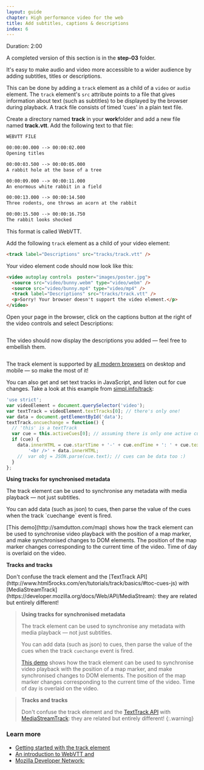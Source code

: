 ```yaml
---
layout: guide
chapter: High performance video for the web
title: Add subtitles, captions & descriptions
index: 6
---
```


Duration: 2:00

A completed version of this section is in the **step-03** folder.

It's easy to make audio and video more accessible to a wider audience by
adding subtitles, titles or descriptions.

This can be done by adding a `track` element as a child of a `video` or
`audio` element. The `track` element's `src` attribute points to a file
that gives information about text (such as subtitles) to be displayed by
the browser during playback. A track file consists of timed ‘cues' in a
plain text file.

Create a directory named **track** in your **work**folder and add a new
file named **track.vtt**. Add the following text to that file:

``` html
WEBVTT FILE

00:00:00.000 --> 00:00:02.000
Opening titles

00:00:03.500 --> 00:00:05.000
A rabbit hole at the base of a tree

00:00:09.000 --> 00:00:11.000
An enormous white rabbit in a field

00:00:13.000 --> 00:00:14.500
Three rodents, one throws an acorn at the rabbit

00:00:15.500 --> 00:00:16.750
The rabbit looks shocked
```

This format is called WebVTT.

Add the following `track` element as a child of your video element:

``` html
<track label="Descriptions" src="tracks/track.vtt" />
```

Your video element code should now look like this:

``` html
<video autoplay controls  poster="images/poster.jpg">
  <source src="video/bunny.webm" type="video/webm" />
  <source src="video/bunny.mp4" type="video/mp4" />
  <track label="Descriptions" src="tracks/track.vtt" />
  <p>Sorry! Your browser doesn't support the video element.</p>
</video>
```

Open your page in the browser, click on the captions button at the right
of the video controls and select Descriptions:

![]()

The video should now display the descriptions you added — feel free to
embellish them.

![]()

The track element is supported by [all modern
browsers](http://caniuse.com/#feat=webvtt) on desktop and mobile — so
make the most of it!

You can also get and set text tracks in JavaScript, and listen out for
cue changes. Take a look at this example from
[simpl.info/track](https://simpl.info/track/):

``` javascript
'use strict';
var videoElement = document.querySelector('video');
var textTrack = videoElement.textTracks[0]; // there's only one!
var data = document.getElementById('data');
textTrack.oncuechange = function() {
  // 'this' is a textTrack
  var cue = this.activeCues[0]; // assuming there is only one active cue
  if (cue) {
    data.innerHTML = cue.startTime + '-' + cue.endTime + ': ' + cue.text +
        '<br />' + data.innerHTML;
    //  var obj = JSON.parse(cue.text); // cues can be data too :)
  }
};
```

<aside class="note">
  <p><strong>Using tracks for synchronised metadata</strong></p>
  <p>The track element can be used to synchronise any metadata with media
  playback — not just subtitles.</p>
  <p>You can add data (such as json) to cues, then parse the value of the
  cues when the track `cuechange` event is fired.</p>
  <p>[This demo](http://samdutton.com/map) shows how the track element can be
  used to synchronise video playback with the position of a map marker,
  and make synchronised changes to DOM elements. The position of the map
  marker changes corresponding to the current time of the video. Time of
  day is overlaid on the video.</p>
</aside>

<aside class="warning">
<p><strong>Tracks and tracks</strong></p>
<p>Don't confuse the track element and the [TextTrack
API](http://www.html5rocks.com/en/tutorials/track/basics/#toc-cues-js)
with
[MediaStreamTrack](https://developer.mozilla.org/docs/Web/API/MediaStream):
they are related but entirely different!</p>
</aside>

> **Using tracks for synchronised metadata**
>
> The track element can be used to synchronise any metadata with media
> playback — not just subtitles.
>
> You can add data (such as json) to cues, then parse the value of the
> cues when the track `cuechange` event is fired.
>
> [This demo](http://samdutton.com/map) shows how the track element can be
> used to synchronise video playback with the position of a map marker,
> and make synchronised changes to DOM elements. The position of the map
> marker changes corresponding to the current time of the video. Time of
> day is overlaid on the video.

> **Tracks and tracks**
>
> Don't confuse the track element and the [TextTrack
> API](http://www.html5rocks.com/en/tutorials/track/basics/#toc-cues-js)
> with
> [MediaStreamTrack](https://developer.mozilla.org/docs/Web/API/MediaStream):
> they are related but entirely different!
{:.warning}

### Learn more

-   [Getting started with the track
    element](http://www.html5rocks.com/en/tutorials/track/basics/)
-   [An introduction to WebVTT
    and](https://dev.opera.com/articles/an-introduction-to-webvtt-and-track/)
-   [Mozilla Developer
    Network:](https://developer.mozilla.org/en-US/docs/Web/HTML/Element/track)

